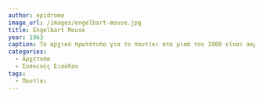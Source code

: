 ```yaml
---
author: epidrome
image_url: /images/engelbart-mouse.jpg
title: Engelbart Mouse
year: 1963
caption: Το αρχικό πρωτότυπο για το ποντίκι στα μισά του 1960 είναι ακριβώς το ίδιο μορφολογικά με τις αντίστοιχες συσκευές που παράγονται με μεγάλη επιτυχία πενήντα χρόνια μετά, αν και φυσικά έχουν βελτιωθεί πολλές επιμέρους λειτουργικές ιδιότητές του.
categories:
  - Αρχέτυπα 
  - Συσκευές Εισόδου
tags:
  - Ποντίκι
---
```

